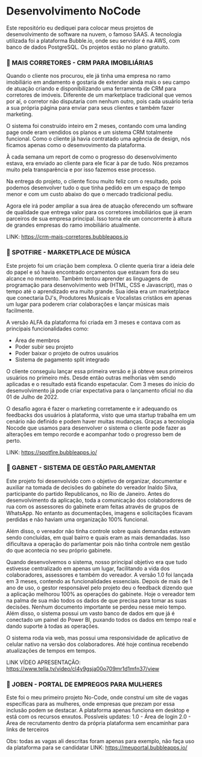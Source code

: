 # Desenvolvimento NoCode
Este repositório eu dediquei para colocar meus projetos de desenvolvimento de software na nuvem, o famoso SAAS. A tecnologia utilizada foi a plataforma Bubble.io, onde seu servidor é na AWS, com banco de dados PostgreSQL. Os projetos estão no plano gratuito.


### 📌 MAIS CORRETORES - CRM PARA IMOBILIÁRIAS
Quando o cliente nos procurou, ele já tinha uma empresa no ramo imobiliário em andamento e gostaria de extender ainda mais o seu campo de atuação criando e disponibilizando uma ferramenta de CRM para corretores de imóveis. Diferente de um marketplace tradicional que vemos por aí, o corretor não disputaria com nenhum outro, pois cada usuário teria a sua própria página para enviar para seus clientes e também fazer marketing.

O sistema foi construído inteiro em 2 meses, contando com uma landing page onde eram vendidos os planos e um sistema CRM totalmente funcional. Como o cliente já havia contratado uma agência de design, nós ficamos apenas como o desenvovimento da plataforma.

À cada semana um report de como o progresso do desenvolvimento estava, era enviado ao cliente para ele ficar à par de tudo. Nós prezamos muito pela transparência e por isso fazemos esse processo.

Na entrega do projeto, o cliente ficou muito feliz com o resultado, pois podemos desenvolver tudo o que tinha pedido em um espaço de tempo menor e com um custo abaixo do que o mercado tradicional pediu.

Agora ele irá poder ampliar a sua área de atuação oferecendo um software de qualidade que entrega valor para os corretores imobiliários que já eram parceiros de sua empresa principal. Isso torna ele um concorrente à altura de grandes empresas do ramo imobiliário atualmente.

LINK: https://crm-mais-corretores.bubbleapps.io

### 📌 SPOTFIRE - MARKETPLACE DE MÚSICA
Este projeto foi um criação bem complexa. O cliente queria tirar a ideia dele do papel e só havia encontrado orçamentos que estavam fora do seu alcance no momento. Também tentou aprender as linguagens de programação para desenvolvimento web (HTML, CSS e Javascript), mas o tempo até o aprendizado era muito grande. Sua ideia era um marketplace que conectaria DJ's, Produtores Musicais e Vocalistas cristãos em apenas um lugar para poderem criar colaborações e lançar músicas mais facilmente.

A versão ALFA da plataforma foi criada em 3 meses e contava com as principais funcionalidades como:

- Área de membros
- Poder subir seu projeto
- Poder baixar o projeto de outros usuários
- Sistema de pagamento split integrado

O cliente conseguiu lançar essa primeira versão e já obteve seus primeiros usuários no primeiro mês. Desde então outras melhorias vêm sendo aplicadas e o resultado está ficando espetacular. Com 3 meses do início do desenvolvimento já pode criar expectativa para o lançamento oficial no dia 01 de Julho de 2022.

O desafio agora é fazer o marketing corretamente e ir adequando os feedbacks dos usuários à plataforma, visto que uma startup trabalha em um cenário não definido e podem haver muitas mudanças. Graças a tecnologia Nocode que usamos para desenvolver o sistema o cliente pode fazer as alterações em tempo recorde e acompanhar todo o progresso bem de perto.

LINK: https://spotfire.bubbleapps.io/

### 📌 GABNET - SISTEMA DE GESTÃO PARLAMENTAR
Este projeto foi desenvolvido com o objetivo de organizar, documentar e auxiliar na tomada de decisões do gabinete do vereador Inaldo Silva, participante do partido Republicanos, no Rio de Janeiro. Antes do desenvolvimento da aplicação, toda a comunicação dos colaboradores de rua com os assessores do gabinete eram feitas através de grupos de WhatsApp. No entanto as documentações, imagens e solicitações ficavam perdidas e não haviam uma organização 100% funcional.

Além disso, o vereador não tinha controle sobre quais demandas estavam sendo concluídas, em qual bairro e quais eram as mais demandadas. Isso dificultava a operação do parlamentar pois não tinha controle nem gestão do que acontecia no seu próprio gabinete.

Quando desenvolvemos o sistema, nosso principal objetivo era que tudo estivesse centralizado em apenas um lugar, facilitando a vida dos colaboradores, assessores e também do vereador. A versão 1.0 foi lançada em 3 meses, contendo as funcionalidades essenciais. Depois de mais de 1 ano de uso, o gestor responsável pelo projeto deu o feedback dizendo que a aplicação melhorou 100% as operações do gabinete. Hoje o vereador tem na palma de sua mão todos os dados de que precisa para tomar as suas decisões. Nenhum documento importante se perdeu nesse meio tempo. Além disso, o sistema possui um vasto banco de dados em que já é conectado um painel do Power BI, puxando todos os dados em tempo real e dando suporte à todas as operações.

O sistema roda via web, mas possui uma responsividade de aplicativo de celular nativo na versão dos colaboradores. Até hoje continua recebendo atualizações de tempos em tempos.

LINK VÍDEO APRESENTAÇÃO: https://www.tella.tv/video/cl4y9gsja00o709mr1d1mfn37/view

### 📌 JOBEN - PORTAL DE EMPREGOS PARA MULHERES
Este foi o meu primeiro projeto No-Code, onde construí um site de vagas específicas para as mulheres, onde empresas que prezam por essa inclusão podem se destacar.
A plataforma apenas funciona em desktop e está com os recursos enxutos.
Possíveis updates:
        1.0 - Área de login
        2.0 - Área de recrutamento dentro da própria plataforma sem encaminhar para links de terceiros
        
Obs: todas as vagas ali descritas foram apenas para exemplo, não faça uso da plataforma para se candidatar
LINK: https://meuportal.bubbleapps.io/
